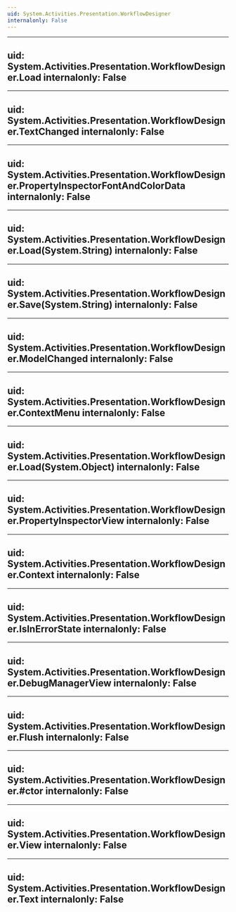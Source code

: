 ```yaml
---
uid: System.Activities.Presentation.WorkflowDesigner
internalonly: False
---
```


---
uid: System.Activities.Presentation.WorkflowDesigner.Load
internalonly: False
---

---
uid: System.Activities.Presentation.WorkflowDesigner.TextChanged
internalonly: False
---

---
uid: System.Activities.Presentation.WorkflowDesigner.PropertyInspectorFontAndColorData
internalonly: False
---

---
uid: System.Activities.Presentation.WorkflowDesigner.Load(System.String)
internalonly: False
---

---
uid: System.Activities.Presentation.WorkflowDesigner.Save(System.String)
internalonly: False
---

---
uid: System.Activities.Presentation.WorkflowDesigner.ModelChanged
internalonly: False
---

---
uid: System.Activities.Presentation.WorkflowDesigner.ContextMenu
internalonly: False
---

---
uid: System.Activities.Presentation.WorkflowDesigner.Load(System.Object)
internalonly: False
---

---
uid: System.Activities.Presentation.WorkflowDesigner.PropertyInspectorView
internalonly: False
---

---
uid: System.Activities.Presentation.WorkflowDesigner.Context
internalonly: False
---

---
uid: System.Activities.Presentation.WorkflowDesigner.IsInErrorState
internalonly: False
---

---
uid: System.Activities.Presentation.WorkflowDesigner.DebugManagerView
internalonly: False
---

---
uid: System.Activities.Presentation.WorkflowDesigner.Flush
internalonly: False
---

---
uid: System.Activities.Presentation.WorkflowDesigner.#ctor
internalonly: False
---

---
uid: System.Activities.Presentation.WorkflowDesigner.View
internalonly: False
---

---
uid: System.Activities.Presentation.WorkflowDesigner.Text
internalonly: False
---
